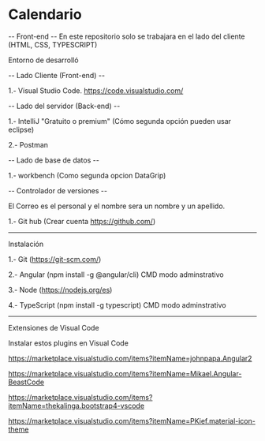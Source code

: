 # Calendario
-- Front-end -- En este repositorio solo se trabajara en el lado del cliente (HTML, CSS, TYPESCRIPT)

Entorno de desarrolló

-- Lado Cliente (Front-end) --

1.- Visual Studio Code.           https://code.visualstudio.com/
 
 
 -- Lado del servidor (Back-end) --

1.- IntelliJ "Gratuito o premium" (Cómo segunda opción pueden usar eclipse)

2.- Postman
 
 
-- Lado de base de datos -- 

1.- workbench (Como segunda opcion DataGrip)


-- Controlador de versiones --

El Correo es el personal y el nombre sera un nombre y un apellido.

1.- Git hub (Crear cuenta https://github.com/)


-------------------------------------------------------------------------------------

Instalación 

1.- Git (https://git-scm.com/)

2.- Angular (npm install -g @angular/cli) CMD modo adminstrativo

3.- Node (https://nodejs.org/es)

4.- TypeScript  (npm install -g typescript) CMD modo adminstrativo


------------------------------------------------------------------------------------

Extensiones de Visual Code 

Instalar estos plugins en Visual Code

https://marketplace.visualstudio.com/items?itemName=johnpapa.Angular2

https://marketplace.visualstudio.com/items?itemName=Mikael.Angular-BeastCode

https://marketplace.visualstudio.com/items?itemName=thekalinga.bootstrap4-vscode

https://marketplace.visualstudio.com/items?itemName=PKief.material-icon-theme


